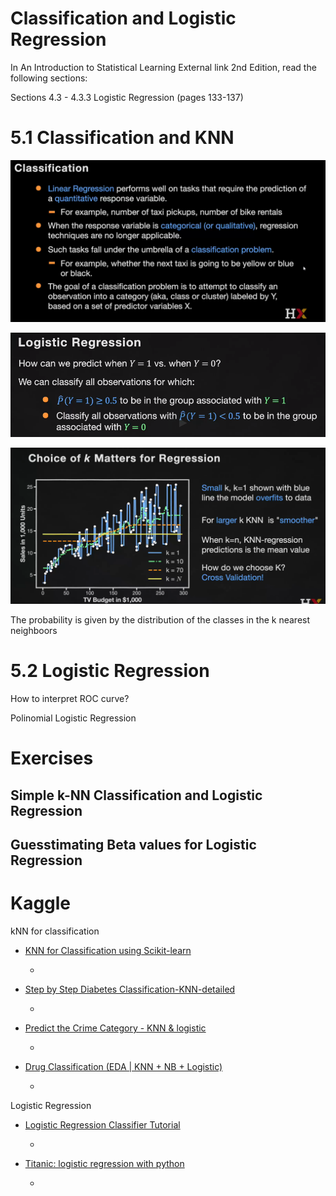 # Classification and Logistic Regression
In An Introduction to Statistical Learning External link 2nd Edition, read the following sections:

Sections 4.3 - 4.3.3 Logistic Regression (pages 133-137)

# 5.1 Classification and KNN

![Classification](./images/classification.png)

![Logistic regression](./images/Logistic%20regression.png)

![KNN Regression](./images/kNN%20for%20regression.png)

The probability is given by the distribution of the classes in the k nearest neighboors

# 5.2 Logistic Regression

How to interpret ROC curve?

Polinomial Logistic Regression

# Exercises
## Simple k-NN Classification and Logistic Regression
## Guesstimating Beta values for Logistic Regression

# Kaggle

kNN for classification

* [KNN for Classification using Scikit-learn](https://www.kaggle.com/code/amolbhivarkar/knn-for-classification-using-scikit-learn)
  * >

* [Step by Step Diabetes Classification-KNN-detailed](https://www.kaggle.com/code/shrutimechlearn/step-by-step-diabetes-classification-knn-detailed)
  * > 

* [Predict the Crime Category - KNN & logistic](https://www.kaggle.com/code/nitinvijay23/predict-the-crime-category-knn-logistic)
  * > 

* [Drug Classification (EDA | KNN + NB + Logistic)](https://www.kaggle.com/code/arezalo/drug-classification-eda-knn-nb-logistic#5.5.-LogisticRegression(-))
  * > 

Logistic Regression
* [Logistic Regression Classifier Tutorial](https://www.kaggle.com/code/prashant111/logistic-regression-classifier-tutorial#12.-Model-training-)
  * > 

* [Titanic: logistic regression with python](https://www.kaggle.com/code/mnassrib/titanic-logistic-regression-with-python#4.-Logistic-Regression-and-Results)
  * > 